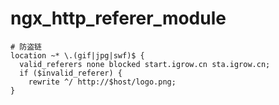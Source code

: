 # ngx_http_referer_module

```nginx
# 防盗链
location ~* \.(gif|jpg|swf)$ {
  valid_referers none blocked start.igrow.cn sta.igrow.cn;
  if ($invalid_referer) {
    rewrite ^/ http://$host/logo.png;
}
```

